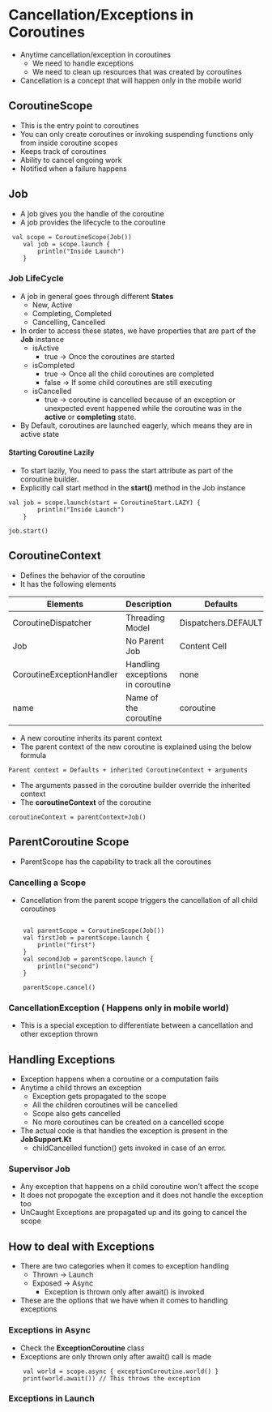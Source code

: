 # Cancellation/Exceptions in Coroutines

-   Anytime cancellation/exception in coroutines 
    -   We need to handle exceptions
    -   We need to clean up resources that was created by coroutines
-   Cancellation is a concept that will happen only in the mobile world

## CoroutineScope
-   This is the entry point to coroutines
-   You can only create coroutines or invoking suspending functions only from inside coroutine scopes
-   Keeps track of coroutines
-   Ability to cancel ongoing work
-   Notified when a failure happens    

## Job

-   A job gives you the handle of the coroutine
-   A job provides the lifecycle to the coroutine
```aidl
 val scope = CoroutineScope(Job())
    val job = scope.launch {
        println("Inside Launch")
    }
```

### Job LifeCycle
-   A job in general goes through different **States**
    -   New, Active
    -   Completing, Completed
    -   Cancelling, Cancelled
-   In order to access these states, we have properties that are part of the **Job** instance
    -   isActive
        -   true -> Once the coroutines are started
    -   isCompleted
        -   true -> Once all the child coroutines are completed
        -   false -> If some child coroutines are still executing
    -   isCancelled
        -   true -> coroutine is cancelled because of an exception or unexpected event happened while the coroutine was in the **active** or **completing** state.
-   By Default, coroutines are launched eagerly, which means they are in active state

#### Starting Coroutine Lazily

-   To start lazily, You need to pass the start attribute as part of the coroutine builder.
-   Explicitly call start method in the **start()** method in the Job instance 

```aidl
val job = scope.launch(start = CoroutineStart.LAZY) {
        println("Inside Launch")
    }

job.start()
```
## CoroutineContext
-   Defines the behavior of the coroutine
-   It has the following elements  

| Elements  | Description | Defaults |
| ------------- | ------------- | ------------- |
| CoroutineDispatcher  | Threading Model |Dispatchers.DEFAULT  |
| Job  | No Parent Job  |Content Cell  |
| CoroutineExceptionHandler  | Handling exceptions in coroutine |none  |
| name  | Name of the coroutine  | coroutine  |

-   A new coroutine inherits its parent context
-   The parent context of the new coroutine is explained using the below formula
```aidl
Parent context = Defaults + inherited CoroutineContext + arguments
```
-   The arguments passed in the coroutine builder override the inherited context
-   The **coroutineContext** of the coroutine
```
coroutineContext = parentContext+Job()
``` 

## ParentCoroutine Scope

-   ParentScope has the capability to track all the coroutines

### Cancelling a Scope

-   Cancellation from the parent scope triggers the cancellation of all child coroutines
```

    val parentScope = CoroutineScope(Job())
    val firstJob = parentScope.launch {
        println("first")
    }
    val secondJob = parentScope.launch {
        println("second")
    }

    parentScope.cancel()
```

### CancellationException ( Happens only in mobile world)
-   This is a special exception to differentiate between a cancellation and other exception thrown

## Handling Exceptions
-   Exception happens when a coroutine or a computation fails
-   Anytime a child throws an exception
    -   Exception gets propagated to the scope
    -   All the children coroutines will be cancelled
    -   Scope also gets cancelled  
    -   No more coroutines can be created on a cancelled scope
-   The actual code is that handles the exception is present in the **JobSupport.Kt**
    -   childCancelled function() gets invoked in case of an error.
### Supervisor Job
-   Any exception that happens on a child coroutine won't affect the scope
-   It does not propogate the exception and it does not handle the exception too
-   UnCaught Exceptions are propagated up and its going to cancel the scope

## How to deal with Exceptions     
-   There are two categories when it comes to exception handling
    -   Thrown -> Launch
    -   Exposed -> Async
        -   Exception is thrown only after await() is invoked   
-   These are the options that we have when it comes to handling exceptions

### Exceptions in Async

- Check the **ExceptionCoroutine** class
-   Exceptions are only thrown only after await() call is made

```angular2
    val world = scope.async { exceptionCoroutine.world() }
    print(world.await()) // This throws the exception
```


### Exceptions in Launch 